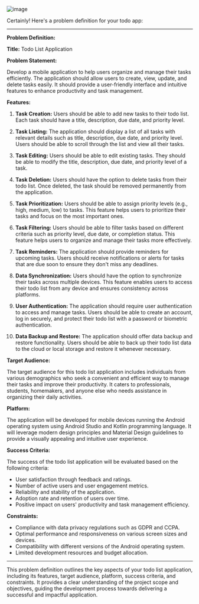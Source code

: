 ![image](https://github.com/mu-se373-190704821/ToDo-abdulrahman-salem-ass-gment-5/assets/163436109/186f3133-68d2-4603-ab77-3fd2dd5bf91f)

Certainly! Here's a problem definition for your todo app:

---

**Problem Definition:**

**Title:** Todo List Application

**Problem Statement:**

Develop a mobile application to help users organize and manage their tasks efficiently. The application should allow users to create, view, update, and delete tasks easily. It should provide a user-friendly interface and intuitive features to enhance productivity and task management.

**Features:**

1. **Task Creation:** Users should be able to add new tasks to their todo list. Each task should have a title, description, due date, and priority level.

2. **Task Listing:** The application should display a list of all tasks with relevant details such as title, description, due date, and priority level. Users should be able to scroll through the list and view all their tasks.

3. **Task Editing:** Users should be able to edit existing tasks. They should be able to modify the title, description, due date, and priority level of a task.

4. **Task Deletion:** Users should have the option to delete tasks from their todo list. Once deleted, the task should be removed permanently from the application.

5. **Task Prioritization:** Users should be able to assign priority levels (e.g., high, medium, low) to tasks. This feature helps users to prioritize their tasks and focus on the most important ones.

6. **Task Filtering:** Users should be able to filter tasks based on different criteria such as priority level, due date, or completion status. This feature helps users to organize and manage their tasks more effectively.

7. **Task Reminders:** The application should provide reminders for upcoming tasks. Users should receive notifications or alerts for tasks that are due soon to ensure they don't miss any deadlines.

8. **Data Synchronization:** Users should have the option to synchronize their tasks across multiple devices. This feature enables users to access their todo list from any device and ensures consistency across platforms.

9. **User Authentication:** The application should require user authentication to access and manage tasks. Users should be able to create an account, log in securely, and protect their todo list with a password or biometric authentication.

10. **Data Backup and Restore:** The application should offer data backup and restore functionality. Users should be able to back up their todo list data to the cloud or local storage and restore it whenever necessary.

**Target Audience:**

The target audience for this todo list application includes individuals from various demographics who seek a convenient and efficient way to manage their tasks and improve their productivity. It caters to professionals, students, homemakers, and anyone else who needs assistance in organizing their daily activities.

**Platform:**

The application will be developed for mobile devices running the Android operating system using Android Studio and Kotlin programming language. It will leverage modern design principles and Material Design guidelines to provide a visually appealing and intuitive user experience.

**Success Criteria:**

The success of the todo list application will be evaluated based on the following criteria:

- User satisfaction through feedback and ratings.
- Number of active users and user engagement metrics.
- Reliability and stability of the application.
- Adoption rate and retention of users over time.
- Positive impact on users' productivity and task management efficiency.

**Constraints:**

- Compliance with data privacy regulations such as GDPR and CCPA.
- Optimal performance and responsiveness on various screen sizes and devices.
- Compatibility with different versions of the Android operating system.
- Limited development resources and budget allocation.

---

This problem definition outlines the key aspects of your todo list application, including its features, target audience, platform, success criteria, and constraints. It provides a clear understanding of the project scope and objectives, guiding the development process towards delivering a successful and impactful application.
